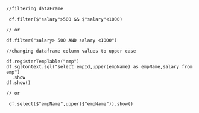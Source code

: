     //filtering dataFrame 
    
     df.filter($"salary">500 && $"salary"<1000)	
 
    // or
	
	df.filter("salary> 500 AND salary <1000")
	
	//changing dataframe column values to upper case
	
    df.registerTempTable("emp")
    df.sqlContext.sql("select empId,upper(empName) as empName,salary from emp")
      .show
    df.show()
	
    // or
	
     df.select($"empName",upper($"empName")).show()
	 

	
	